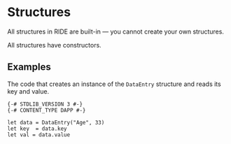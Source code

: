# Structures

All structures in RIDE are built-in — you cannot create your own structures.

All structures have constructors.

## Examples

The code that creates an instance of the `DataEntry` structure and reads its key and value.

```ride
{-# STDLIB_VERSION 3 #-}
{-# CONTENT_TYPE DAPP #-}

let data = DataEntry("Age", 33)
let key  = data.key
let val = data.value
```

